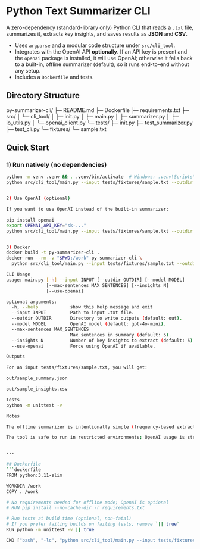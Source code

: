 # Python Text Summarizer CLI

A zero-dependency (standard-library only) Python CLI that reads a `.txt` file, summarizes it, extracts key insights, and saves results as **JSON** and **CSV**.

- Uses `argparse` and a modular code structure under `src/cli_tool`.
- Integrates with the OpenAI API **optionally**. If an API key is present and the `openai` package is installed, it will use OpenAI; otherwise it falls back to a built-in, offline summarizer (default), so it runs end-to-end without any setup.
- Includes a `Dockerfile` and tests.

## Directory Structure

py-summarizer-cli/
├─ README.md
├─ Dockerfile
├─ requirements.txt
├─ src/
│ └─ cli_tool/
│ ├─ init.py
│ ├─ main.py
│ ├─ summarizer.py
│ ├─ io_utils.py
│ └─ openai_client.py
└─ tests/
├─ init.py
├─ test_summarizer.py
├─ test_cli.py
└─ fixtures/
└─ sample.txt



## Quick Start

### 1) Run natively (no dependencies)
```bash
python -m venv .venv && . .venv/bin/activate  # Windows: .venv\Scripts\activate
python src/cli_tool/main.py --input tests/fixtures/sample.txt --outdir out


2) Use OpenAI (optional)

If you want to use OpenAI instead of the built-in summarizer:

pip install openai
export OPENAI_API_KEY="sk-..."
python src/cli_tool/main.py --input tests/fixtures/sample.txt --outdir out --use-openai


3) Docker
docker build -t py-summarizer-cli .
docker run --rm -v "$PWD:/work" py-summarizer-cli \
  python src/cli_tool/main.py --input tests/fixtures/sample.txt --outdir out

CLI Usage
usage: main.py [-h] --input INPUT [--outdir OUTDIR] [--model MODEL]
               [--max-sentences MAX_SENTENCES] [--insights N]
               [--use-openai]

optional arguments:
  -h, --help            show this help message and exit
  --input INPUT         Path to input .txt file.
  --outdir OUTDIR       Directory to write outputs (default: out).
  --model MODEL         OpenAI model (default: gpt-4o-mini).
  --max-sentences MAX_SENTENCES
                        Max sentences in summary (default: 5).
  --insights N          Number of key insights to extract (default: 5).
  --use-openai          Force using OpenAI if available.

Outputs

For an input tests/fixtures/sample.txt, you will get:

out/sample_summary.json

out/sample_insights.csv

Tests
python -m unittest -v

Notes

The offline summarizer is intentionally simple (frequency-based extractive summary) to avoid external deps.

The tool is safe to run in restricted environments; OpenAI usage is strictly opt-in.


---

## Dockerfile
```dockerfile
FROM python:3.11-slim

WORKDIR /work
COPY . /work

# No requirements needed for offline mode; OpenAI is optional
# RUN pip install --no-cache-dir -r requirements.txt

# Run tests at build time (optional, non-fatal)
# If you prefer failing builds on failing tests, remove `|| true`
RUN python -m unittest -v || true

CMD ["bash", "-lc", "python src/cli_tool/main.py --input tests/fixtures/sample.txt --outdir out"]